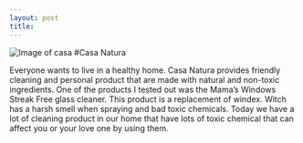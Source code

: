 ```yaml
---
layout: post
title: 
---
```

![Image of casa](http://casanaturaproducts.com/wp-content/uploads/2014/07/window1200X480-1024x409.jpg)
#Casa Natura

<p>  Everyone wants to live in a healthy home. Casa Natura provides friendly cleaning and personal product that are
made with natural and non-toxic ingredients. One of the products I tested out was the Mama’s Windows Streak Free glass 
cleaner. This product is a replacement of windex. Witch has a harsh smell when spraying and bad toxic chemicals.
Today we have a lot of cleaning product in our home that have lots of toxic chemical that can affect you or
your love one by using them.


<br>
<br>
